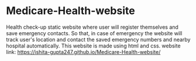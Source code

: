 # Medicare-Health-website
Health check-up static website where user will register themselves and save emergency contacts. So that, in case of emergency the website will track user's location and contact the saved emergency numbers and nearby hospital automatically.
This website is made using html and css.
website link: https://ishita-gupta247.github.io/Medicare-Health-website/
